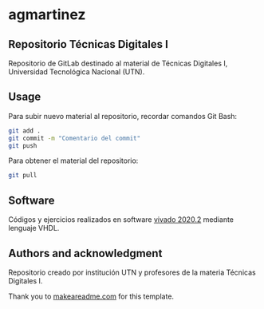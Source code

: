 # agmartinez


## Repositorio Técnicas Digitales I
Repositorio de GitLab destinado al material de Técnicas Digitales I, Universidad Tecnológica Nacional (UTN).


## Usage
Para subir nuevo material al repositorio, recordar comandos Git Bash:
```bash
git add .
git commit -m "Comentario del commit"
git push
```

Para obtener el material del repositorio:
```bash
git pull
```

## Software
Códigos y ejercicios realizados en software [vivado 2020.2](https://www.xilinx.com/support/download/index.html/content/xilinx/en/downloadNav/vivado-design-tools/archive.html) mediante lenguaje VHDL. 

## Authors and acknowledgment
Repositorio creado por institución UTN y profesores de la materia Técnicas Digitales I.

Thank you to [makeareadme.com](https://www.makeareadme.com/) for this template.
